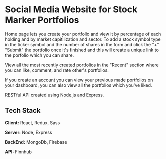 # Social Media Website for Stock Marker Portfolios

Home page lets you create your portfolio and view it by percentage of each holding and by market capitilization and sector. To add a stock symbol type in the ticker symbol and the number of shares in the form and click the "+" "Submit" the portfolio once it's finished and this will create a unique link to the porfolio which you can share.

View all the most recently created portfolios in the "Recent" section where you can like, comment, and rate other's portfolios.

If you create an account you can view your previous made portfolios on your dashboard, you can also view all the portfolios which you've liked.

RESTful API created using Node.js and Express.


## Tech Stack

**Client:** React, Redux, Sass

**Server:** Node, Express

**BackEnd:** MongoDb, Firebase

**API:** Finnhub

  

